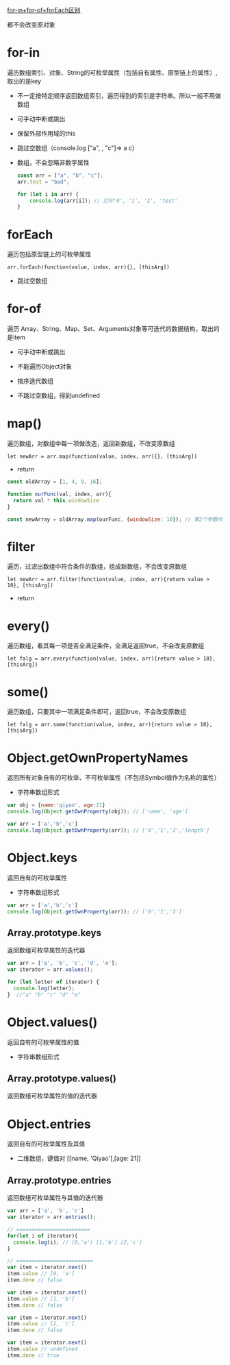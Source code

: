 [for-in+for-of+forEach区别](https://blog.fundebug.com/2019/03/11/4-ways-to-loop-array-inj-javascript/)

都不会改变原对象

# for-in

遍历数组索引、对象、String的可枚举属性（包括自有属性、原型链上的属性）, 取出的是key

- 不一定按特定顺序返回数组索引，遍历得到的索引是字符串。所以一般不用做数组

- 可手动中断或跳出

- 保留外部作用域的this

- 跳过空数组（console.log  ["a", , "c"]=> a c）

- 数组，不会忽略非数字属性

  ```javascript
  const arr = ["a", "b", "c"];
  arr.test = "bad";
  
  for (let i in arr) {
      console.log(arr[i]); // 打印'0', '1', '2', 'test'
  }
  ```

  



# forEach

遍历包括原型链上的可枚举属性

```arr.forEach(function(value, index, arr){}, [thisArg])```

- 跳过空数组



# for-of

遍历 Array、String、Map、Set、Arguments对象等可迭代的数据结构，取出的是item

- 可手动中断或跳出

- 不能遍历Object对象
- 按序迭代数组
- 不跳过空数组，得到undefined



# map()

遍历数组，对数组中每一项做改造，返回新数组，不改变原数组

```let newArr = arr.map(function(value, index, arr){}, [thisArg])```

- return

```javascript
const oldArray = [1, 4, 9, 16];

function ourFunc(val, index, arr){
  return val * this.windowSize
}

const newArray = oldArray.map(ourFunc, {windowSize: 10}); // 第2个参数代表callback里的this
```





# filter

遍历，过滤出数组中符合条件的数组，组成新数组，不会改变原数组

```let newArr = arr.filter(function(value, index, arr){return value > 10}, [thisArg])```

- return



# every()

遍历数组，看其每一项是否全满足条件，全满足返回true，不会改变原数组

```let falg = arr.every(function(value, index, arr){return value > 10}, [thisArg])```



# some()

遍历数组，只要其中一项满足条件即可，返回true，不会改变原数组

```let falg = arr.some(function(value, index, arr){return value > 10}, [thisArg])```



# Object.getOwnPropertyNames

返回所有对象自有的可枚举、不可枚举属性（不包括Symbol值作为名称的属性）

- 字符串数组形式

```javascript
var obj = {name:'qiyao', age:21}
console.log(Object.getOwnProperty(obj)); // ['name', 'age']

var arr = ['a','b','c']
console.log(Object.getOwnProperty(arr)); // ['0','1','2','length']
```





# Object.keys

返回自有的可枚举属性

- 字符串数组形式

```javascript
var arr = ['a','b','c']
console.log(Object.getOwnProperty(arr)); // ['0','1','2']
```





## Array.prototype.keys

返回数组可枚举属性的迭代器

```javascript
var arr = ['a', 'b', 'c', 'd', 'e'];
var iterator = arr.values();

for (let letter of iterator) {
  console.log(letter);
}  //"a" "b" "c" "d" "e"
```







# Object.values()

返回自有的可枚举属性的值

- 字符串数组形式





## Array.prototype.values()

返回数组可枚举属性的值的迭代器





# Object.entries

返回自有的可枚举属性及其值

- 二维数组，键值对 [[name, 'Qiyao'],[age: 21]]





## Array.prototype.entries

返回数组可枚举属性与其值的迭代器

```javascript
var arr = ['a', 'b', 'c']
var iterator = arr.entries();

// ========================
for(let i of iterator){
  console.log(i); // [0,'a'] [1,'b'] [2,'c']
}

// =========================
var item = iterator.next()
item.value // [0, 'a']
item.done // false

var item = iterator.next()
item.value // [1, 'b']
item.done // false

var item = iterator.next()
item.value // [2, 'c']
item.done // false

var item = iterator.next()
item.value // undefined
item.done // true
```

